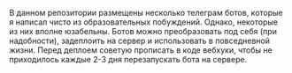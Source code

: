 В данном репозитории размещены несколько телеграм ботов, которые я написал чисто из образовательных побуждений. Однако, некоторые из них вполне юзабельны.
Ботов можно преобразовать под себя (при надобности), задеплоить на сервер и использовать в повседневной жизни. Перед деплоем советую прописать в коде вебхуки, чтобы не приходилось каждые 2-3 дня перезапускать бота на сервере.
